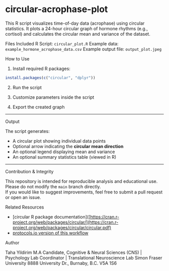 # circular-acrophase-plot

This R script visualizes time-of-day data (acrophase) using circular statistics. It plots a 24-hour circular graph of hormone rhythms (e.g., cortisol) and calculates the circular mean and variance of the dataset.

Files Included
R Script: `circular_plot.R`
Example data: `example_hormone_acrophase_data.csv`
Example output file: `output_plot.jpeg`

How to Use

1. Install required R packages:

```r
install.packages(c("circular", "dplyr"))
```

2. Run the script

3. Customize parameters inside the script

4. Export the created graph
---

Output

The script generates:
- A circular plot showing individual data points
- Optional arrow indicating the **circular mean direction**
- An optional legend displaying mean and variance
- An optional summary statistics table (viewed in R)

---

Contribution & Integrity

This repository is intended for reproducible analysis and educational use.  
Please do not modify the `main` branch directly.  
If you would like to suggest improvements, feel free to submit a pull request or open an issue.


Related Resources

- [circular R package documentation]([https://cran.r-project.org/web/packages/circular/](https://cran.r-project.org/web/packages/circular/circular.pdf) 
- [protocols.io version of this workflow](https://www.protocols.io/) 


Author

Taha Yildirim
M.A Candidate, Cognitive & Neural Sciences (CNS) | Psychology
Lab Coordinator | Translational Neuroscience Lab 
Simon Fraser University
8888 University Dr., Burnaby, B.C. V5A 1S6

